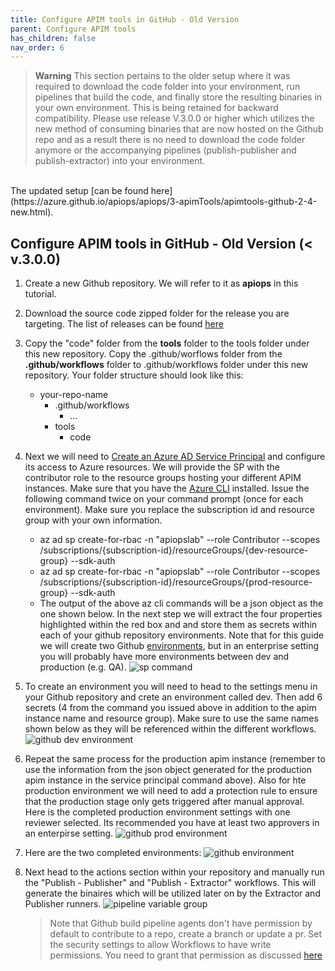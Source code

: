 ```yaml
---
title: Configure APIM tools in GitHub - Old Version
parent: Configure APIM tools
has_children: false
nav_order: 6
---
```


> **Warning**
> This section pertains to the older setup where it was required to download the code folder into your environment, run pipelines that build the code, and finally store the resulting binaries in your own environment. This is being retained for backward compatibility. Please use release V.3.0.0 or higher which utilizes the new method of consuming binaries that are now hosted on the Github repo and as a result there is no need to download the code folder anymore or the accompanying pipelines (publish-publisher and publish-extractor) into your environment.
<br />
The updated setup [can be found here](https://azure.github.io/apiops/apiops/3-apimTools/apimtools-github-2-4-new.html).
 
## Configure APIM tools in GitHub - Old Version (< v.3.0.0)


1. Create a new Github repository. We will refer to it as **apiops** in this tutorial.
2. Download the source code zipped folder for the release you are targeting. The list of releases can be found [here](https://github.com/Azure/apiops/releases)
3. Copy the "code" folder from the **tools** folder to the tools folder under this new repository. Copy the .github/worflows folder from the **.github/workflows** folder to .github/workflows folder under this new repository. Your folder structure should look like this:
    - your-repo-name
        - .github/workflows
            - ...
        - tools
            - code
4. Next we will need to [Create an Azure AD Service Principal](https://docs.microsoft.com/en-us/cli/azure/ad/sp?view=azure-cli-latest#az-ad-sp-create-for-rbac) and configure its access to Azure resources. We will provide the SP with the contributor role to the resource groups hosting your different APIM instances. Make sure that you have the [Azure CLI](https://docs.microsoft.com/en-us/cli/azure/install-azure-cli) installed. Issue the following command twice on your command prompt (once for each environment). Make sure you replace the subscription id and resource group with your own information.
    - az ad sp create-for-rbac -n \"apiopslab\" \--role Contributor \--scopes /subscriptions/{subscription-id}/resourceGroups/{dev-resource-group} \--sdk-auth
    - az ad sp create-for-rbac -n \"apiopslab\" \--role Contributor \--scopes /subscriptions/{subscription-id}/resourceGroups/{prod-resource-group} \--sdk-auth
    - The output of the above az cli commands will be a json object as the one shown below. In the next step we will extract the four properties highlighted within the red box and and store them as secrets within each of your github repository environments. Note that for this guide we will create two Github [environments](https://docs.github.com/en/actions/deployment/targeting-different-environments/using-environments-for-deployment), but in an enterprise setting you will probably have more environments between dev and production (e.g. QA). ![sp command](../../assets/images/sp_command_output.png)
5.  To create an environment you will need to head to the settings menu in your Github repository and crete an environment called dev. Then add 6 secrets (4 from the command you issued above in addition to the apim instance name and resource group). Make sure to use the same names shown below as they will be referenced within the different workflows. ![github dev environment](../../assets/images/github_dev_environment.png)
6. Repeat the same process for the production apim instance (remember to use the information from the json object generated for the production apim instance in the service principal command above). Also for hte production environment we will need to add a protection rule to ensure that the production stage only gets triggered after manual approval. Here is the completed production environment settings with one reviewer selected. Its recommended you have at least two approvers in an enterpirse setting. ![github prod environment](../../assets/images/github_prod_environment.png)
7. Here are the two completed environments: ![github environment](../../assets/images/Github_Environments.png)

8. Next head to the actions section within your repository and manually run the "Publish - Publisher" and "Publish - Extractor" workflows. This will generate the binaires which will be utilized later on by the Extractor and Publisher runners. ![pipeline variable group](../../assets/images/GithubActionsPublishers.png)
    >Note that Github build pipeline agents don't have permission by default to contribute to a repo, create a branch or update a pr. Set the security settings to allow Workflows to have write permissions.
You need to grant that permission as discussed [here](https://docs.github.com/en/repositories/managing-your-repositorys-settings-and-features/enabling-features-for-your-repository/managing-github-actions-settings-for-a-repository#setting-the-permissions-of-the-github_token-for-your-repository)
